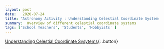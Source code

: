 ```yaml
---
layout: post
date:   2020-07-24
title: "Astronomy Activity : Understanding Celestial Coordinate Systems"
summary:  Overview of different celestial coordinate systems
tags: ['School Teachers', 'Students', 'Hobbyists' ]
---
```


[Understanding Celestial Coordinate Sysytems](https://docs.google.com/document/d/1hlc1SBIF0k_CGa8UhYB3Bi1jVJp1-mBKM7ouzOqZ1gY/edit?usp=sharing){: .button}
    
